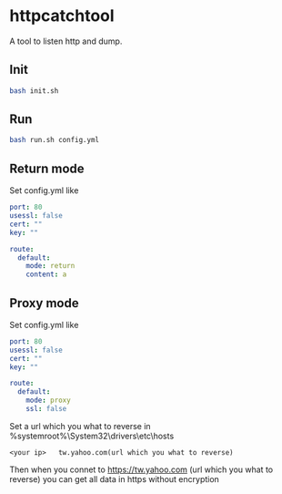 # httpcatchtool

A tool to listen http and dump.

## Init

```bash
bash init.sh
```

## Run

```bash
bash run.sh config.yml 
```

## Return mode

Set config.yml like

```yaml
port: 80
usessl: false
cert: ""
key: ""

route:
  default:
    mode: return
    content: a
```

## Proxy mode

Set config.yml like

```yaml
port: 80
usessl: false
cert: ""
key: ""

route:
  default:
    mode: proxy
    ssl: false
```

Set a url which you what to reverse in %systemroot%\System32\drivers\etc\hosts
```
<your ip>	tw.yahoo.com(url which you what to reverse)
```
Then when you connet to https://tw.yahoo.com (url which you what to reverse) you can get all data in https without encryption
